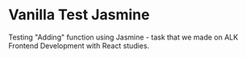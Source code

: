 # Vanilla Test Jasmine
Testing "Adding" function using Jasmine - task that we made on ALK Frontend Development with React studies.

